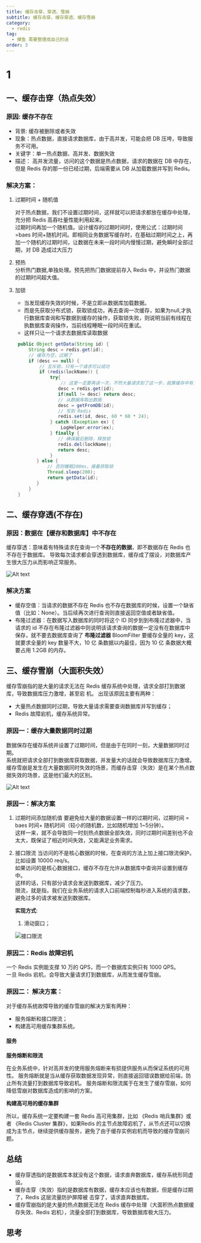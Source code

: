 ```yaml
---
title: 缓存击穿、穿透、雪崩
subtitle: 缓存击穿、缓存穿透、缓存雪崩
category:
  - redis
tag:
  - 摸鱼 需要整理成自己的话
order: 3
---
```


# 1
## 一、缓存击穿（热点失效）
### 原因: 缓存不存在
- 背景: 缓存被删除或者失效
- 现象：热点数据，直接请求数据库，由于⾼并发，可能会把 DB 压垮，导致服务不可⽤。
- 关键字：单⼀热点数据、⾼并发、数据失效
- 描述：
⾼并发流量，访问的这个数据是热点数据，请求的数据在 DB 中存在，但是 Redis 存的那⼀份已经过期，后端需要从 DB 从加载数据并写到 Redis。

### 解决方案：
1. 过期时间 + 随机值

   对于热点数据，我们不设置过期时间，这样就可以把请求都放在缓存中处理，充分把 Redis ⾼吞吐量性能利⽤起来。   
   过期时间再加⼀个随机值。设计缓存的过期时间时，使⽤公式：过期时间=baes 时间+随机时间。即相同业务数据写缓存时，在基础过期时间之上，再加⼀个随机的过期时间，让数据在未来⼀段时间内慢慢过期，避免瞬时全部过期，对 DB 造成过⼤压⼒  

2. 预热  
分析热门数据,单独处理。预先把热⻔数据提前存⼊ Redis 中，并设热⻔数据的过期时间超⼤值。
3. 加锁

   -  当发现缓存失效的时候，不是⽴即从数据库加载数据。
   -  ⽽是先获取分布式锁，获取锁成功，再去查询一次缓存，如果为null,才执⾏数据库查询和写数据到缓存的操作，获取锁失败，则说明当前有线程在执数据库查询操作，当前线程睡眠⼀段时间在重试。
   - 这样只让⼀个请求去数据库读取数据
   ``` java
    public Object getData(String id) {
        String desc = redis.get(id);
        // 缓存为空，过期了
        if (desc == null) {
            // 互斥锁，只有⼀个请求可以成功
            if (redis(lockName)) {
                try{
                    // 这里一定要再读一次，不然大量请求到了这一步，就算缓存中有了，也要全部请求一次数据库。
                   desc = redis.get(id);
                   if(null != desc) return desc;
                   // 从数据库取出数据
                   desc = getFromDB(id);
                   // 写到 Redis
                   redis.set(id, desc, 60 * 60 * 24);
                } catch (Exception ex) {
                    LogHelper.error(ex);
                } finally {
                   // 确保最后删除，释放锁
                   redis.del(lockName);
                   return desc;
                }
           } else {
               // 否则睡眠200ms，接着获取锁
               Thread.sleep(200);
               return getData(id);
           }
        }
    }
   ```

## 二、缓存穿透(不存在)

### 原因：数据在【缓存和数据库】中不存在
缓存穿透：意味着有特殊请求在查询⼀个**不存在的数据**，即不数据存在 Redis 也不存在于数据库。
导致每次请求都会穿透到数据库，缓存成了摆设，对数据库产⽣很⼤压⼒从⽽影响正常服务。

![Alt text](image-5.png)

### 解决⽅案
- 缓存空值：当请求的数据不存在 Redis 也不存在数据库的时候，设置⼀个缺省值（⽐如：None）。当后续再次进⾏查询则直接返回空值或者缺省值。   
- 布隆过滤器：在数据写⼊数据库的同时将这个 ID 同步到到布隆过滤器中，当请求的 id 不存在布隆过滤器中则说明该请求查询的数据⼀定没有在数据库中保存，就不要去数据库查询了
**布隆过滤器**
BloomFilter 要缓存全量的 key，这就要求全量的 key 数量不⼤，10 亿 条数据以内最佳，因为 10 亿 条数据⼤概要占⽤ 1.2GB 的内存。

## 三、缓存雪崩（大面积失效）
缓存雪崩指的是⼤量的请求⽆法在 Redis 缓存系统中处理，请求全部打到数据库，导致数据库压⼒激增，甚⾄宕
机。
出现该原因主要有两种：
- ⼤量热点数据同时过期，导致⼤量请求需要查询数据库并写到缓存；
- Redis 故障宕机，缓存系统异常。
### 原因一：**缓存⼤量数据同时过期**

数据保存在缓存系统并设置了过期时间，但是由于在同时⼀刻，⼤量数据同时过期。  
系统就把请求全部打到数据库获取数据，并发量⼤的话就会导致数据库压⼒激增。  
缓存雪崩是发⽣在⼤量数据同时失效的场景，⽽缓存击穿（失效）是在某个热点数据失效的场景，这是他们最⼤的区别。

![Alt text](image-6.png)
### 原因一：解决⽅案  
1. 过期时间添加随机值
    要避免给⼤量的数据设置⼀样的过期时间，过期时间 = baes 时间+ 随机时间（较⼩的随机数，⽐如随机增加 1~5分钟）。   
    这样⼀来，就不会导致同⼀时刻热点数据全部失效，同时过期时间差别也不会太⼤，既保证了相近时间失效，⼜能满⾜业务需求。
2. 接⼝限流
    当访问的不是核⼼数据的时候，在查询的⽅法上加上接⼝限流保护。⽐如设置 10000 req/s。  
    如果访问的是核⼼数据接⼝，缓存不存在允许从数据库中查询并设置到缓存中。  
    这样的话，只有部分请求会发送到数据库，减少了压⼒。  
    限流，就是指，我们在业务系统的请求⼊⼝前端控制每秒进⼊系统的请求数，避免过多的请求被发送到数据库。

    **实现方式**:
    1. 滑动窗口；
 
    ![接⼝限流](image-1.png)
### 原因二：**Redis 故障宕机**

⼀个 Redis 实例能⽀撑 10 万的 QPS，⽽⼀个数据库实例只有 1000 QPS。   
⼀旦 Redis 宕机，会导致⼤量请求打到数据库，从⽽发⽣缓存雪崩。

### 原因二： 解决方案：

对于缓存系统故障导致的缓存雪崩的解决⽅案有两种：
- 服务熔断和接⼝限流；
- 构建⾼可⽤缓存集群系统。
#### 服务
**服务熔断和限流**

在业务系统中，针对⾼并发的使⽤服务熔断来有损提供服务从⽽保证系统的可⽤性。
服务熔断就是当从缓存获取数据发现异常，则直接返回错误数据给前端，防⽌所有流量打到数据库导致宕机。
服务熔断和限流属于在发⽣了缓存雪崩，如何降低雪崩对数据库造成的影响的⽅案。

**构建⾼可⽤的缓存集群** 

所以，缓存系统⼀定要构建⼀套 Redis ⾼可⽤集群，⽐如 《Redis 哨兵集群》或者 《Redis Cluster 集群》，如果Redis 的主节点故障宕机了，从节点还可以切换成为主节点，继续提供缓存服务，避免了由于缓存实例宕机⽽导致的缓存雪崩问题。

## 总结
- 缓存穿透指的是数据库本就没有这个数据，请求直奔数据库，缓存系统形同虚设。
- 缓存击穿（失效）指的是数据库有数据，缓存本应该也有数据，但是缓存过期了，Redis 这层流量防护屏障被
击穿了，请求直奔数据库。
- 缓存雪崩指的是⼤量的热点数据⽆法在 Redis 缓存中处理（⼤⾯积热点数据缓存失效、Redis 宕机），流量全部打到数据库，导致数据库极⼤压⼒。


## 思考
